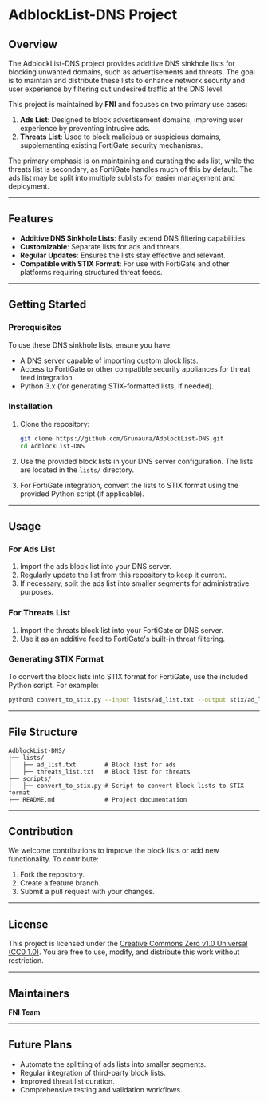 # AdblockList-DNS Project

## Overview
The AdblockList-DNS project provides additive DNS sinkhole lists for blocking unwanted domains, such as advertisements and threats. The goal is to maintain and distribute these lists to enhance network security and user experience by filtering out undesired traffic at the DNS level.

This project is maintained by **FNI** and focuses on two primary use cases:

1. **Ads List**: Designed to block advertisement domains, improving user experience by preventing intrusive ads. 
2. **Threats List**: Used to block malicious or suspicious domains, supplementing existing FortiGate security mechanisms.

The primary emphasis is on maintaining and curating the ads list, while the threats list is secondary, as FortiGate handles much of this by default. The ads list may be split into multiple sublists for easier management and deployment.

---

## Features
- **Additive DNS Sinkhole Lists**: Easily extend DNS filtering capabilities.
- **Customizable**: Separate lists for ads and threats.
- **Regular Updates**: Ensures the lists stay effective and relevant.
- **Compatible with STIX Format**: For use with FortiGate and other platforms requiring structured threat feeds.

---

## Getting Started

### Prerequisites
To use these DNS sinkhole lists, ensure you have:
- A DNS server capable of importing custom block lists.
- Access to FortiGate or other compatible security appliances for threat feed integration.
- Python 3.x (for generating STIX-formatted lists, if needed).

### Installation
1. Clone the repository:
   ```bash
   git clone https://github.com/Grunaura/AdblockList-DNS.git
   cd AdblockList-DNS
   ```

2. Use the provided block lists in your DNS server configuration. The lists are located in the `lists/` directory.

3. For FortiGate integration, convert the lists to STIX format using the provided Python script (if applicable).

---

## Usage

### For Ads List
1. Import the ads block list into your DNS server.
2. Regularly update the list from this repository to keep it current.
3. If necessary, split the ads list into smaller segments for administrative purposes.

### For Threats List
1. Import the threats block list into your FortiGate or DNS server.
2. Use it as an additive feed to FortiGate's built-in threat filtering.

### Generating STIX Format
To convert the block lists into STIX format for FortiGate, use the included Python script. For example:

```bash
python3 convert_to_stix.py --input lists/ad_list.txt --output stix/ad_list.json
```

---

## File Structure
```
AdblockList-DNS/
├── lists/
│   ├── ad_list.txt        # Block list for ads
│   ├── threats_list.txt   # Block list for threats
├── scripts/
│   ├── convert_to_stix.py # Script to convert block lists to STIX format
├── README.md              # Project documentation
```

---

## Contribution
We welcome contributions to improve the block lists or add new functionality. To contribute:
1. Fork the repository.
2. Create a feature branch.
3. Submit a pull request with your changes.

---

## License
This project is licensed under the [Creative Commons Zero v1.0 Universal (CC0 1.0)](https://creativecommons.org/publicdomain/zero/1.0/). You are free to use, modify, and distribute this work without restriction.

---

## Maintainers
**FNI Team**

---

## Future Plans
- Automate the splitting of ads lists into smaller segments.
- Regular integration of third-party block lists.
- Improved threat list curation.
- Comprehensive testing and validation workflows.
